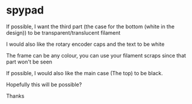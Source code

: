 # spypad

If possible, I want the third part (the case for the bottom (white in the design)) to be transparent/translucent filament

I would also like the rotary encoder caps and the text to be white

The frame can be any colour, you can use your filament scraps since that part won't be seen

If possible, I would also like the main case (The top) to be black.

Hopefully this will be possible? 

Thanks

